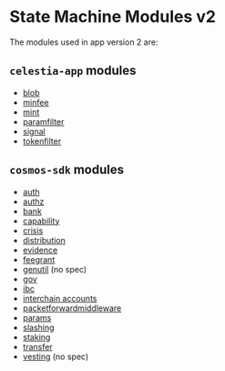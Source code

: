 # State Machine Modules v2

The modules used in app version 2 are:

## `celestia-app` modules

- [blob](https://github.com/celestiaorg/celestia-app/blob/main/x/blob/README.md)
- [minfee](https://github.com/celestiaorg/celestia-app/blob/main/x/minfee/README.md)
- [mint](https://github.com/celestiaorg/celestia-app/blob/main/x/mint/README.md)
- [paramfilter](https://github.com/celestiaorg/celestia-app/blob/e293a5ed5ed8e7d35d609bf12a9754fc45463a39/x/paramfilter/README.md)
- [signal](https://github.com/celestiaorg/celestia-app/blob/main/x/signal/README.md)
- [tokenfilter](https://github.com/celestiaorg/celestia-app/blob/main/x/tokenfilter/README.md)

## `cosmos-sdk` modules

- [auth](https://github.com/celestiaorg/cosmos-sdk/blob/v1.14.0-sdk-v0.46.11/x/auth/spec/README.md)
- [authz](https://github.com/celestiaorg/cosmos-sdk/blob/v1.14.0-sdk-v0.46.11/x/authz/spec/README.md)
- [bank](https://github.com/celestiaorg/cosmos-sdk/blob/v1.14.0-sdk-v0.46.11/x/bank/spec/README.md)
- [capability](https://github.com/celestiaorg/cosmos-sdk/blob/v1.14.0-sdk-v0.46.11/x/capability/spec/README.md)
- [crisis](https://github.com/celestiaorg/cosmos-sdk/blob/v1.14.0-sdk-v0.46.11/x/crisis/spec/README.md)
- [distribution](https://github.com/celestiaorg/cosmos-sdk/blob/v1.14.0-sdk-v0.46.11/x/distribution/spec/README.md)
- [evidence](https://github.com/celestiaorg/cosmos-sdk/blob/v1.14.0-sdk-v0.46.11/x/evidence/spec/README.md)
- [feegrant](https://github.com/celestiaorg/cosmos-sdk/blob/v1.14.0-sdk-v0.46.11/x/feegrant/spec/README.md)
- [genutil](https://github.com/celestiaorg/cosmos-sdk/tree/v1.14.0-sdk-v0.46.11/x/genutil) (no spec)
- [gov](https://github.com/celestiaorg/cosmos-sdk/blob/v1.14.0-sdk-v0.46.11/x/gov/spec/README.md)
- [ibc](https://github.com/cosmos/ibc/blob/f990a7f96eb7753c2fabbd49ed50b64d3a807629/README.md)
- [interchain accounts](https://github.com/cosmos/ibc/blob/2921c5cec7b18e4ef77677e16a6b693051ae3b35/spec/app/ics-027-interchain-accounts/README.md)
- [packetforwardmiddleware](https://github.com/cosmos/ibc-apps/blob/main/middleware/packet-forward-middleware/README.md)
- [params](https://github.com/celestiaorg/cosmos-sdk/blob/v1.14.0-sdk-v0.46.11/x/params/spec/README.md)
- [slashing](https://github.com/celestiaorg/cosmos-sdk/blob/v1.14.0-sdk-v0.46.11/x/slashing/spec/README.md)
- [staking](https://github.com/celestiaorg/cosmos-sdk/blob/v1.14.0-sdk-v0.46.11/x/staking/spec/README.md)
- [transfer](https://github.com/cosmos/ibc/blob/f990a7f96eb7753c2fabbd49ed50b64d3a807629/spec/app/ics-020-fungible-token-transfer/README.md)
- [vesting](https://github.com/celestiaorg/cosmos-sdk/tree/v1.14.0-sdk-v0.46.11/x/auth/vesting) (no spec)
